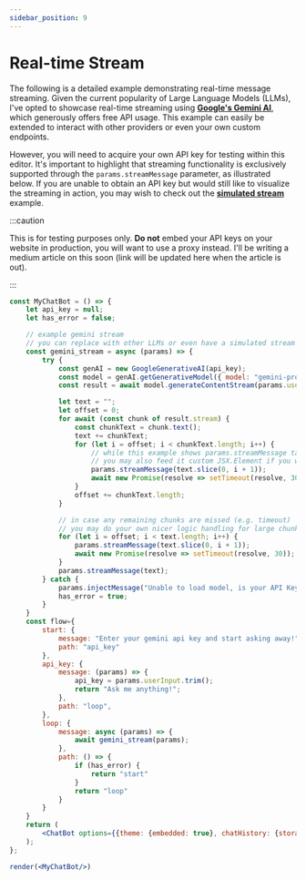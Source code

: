 ```yaml
---
sidebar_position: 9
---
```


# Real-time Stream

The following is a detailed example demonstrating real-time message streaming. Given the current popularity of Large Language Models (LLMs), I've opted to showcase real-time streaming using [**Google's Gemini AI**](https://ai.google.dev/), which generously offers free API usage. This example can easily be extended to interact with other providers or even your own custom endpoints.

However, you will need to acquire your own API key for testing within this editor. It's important to highlight that streaming functionality is exclusively supported through the `params.streamMessage` parameter, as illustrated below. If you are unable to obtain an API key but would still like to visualize the streaming in action, you may wish to check out the [**simulated stream**](/docs/examples/simulated_stream.md) example.

:::caution

This is for testing purposes only. **Do not** embed your API keys on your website in production, you will want to use a proxy instead. I'll be writing a medium article on this soon (link will be updated here when the article is out).

:::

```jsx live noInline title=MyChatBot.js
const MyChatBot = () => {
    let api_key = null;
    let has_error = false;

    // example gemini stream
    // you can replace with other LLMs or even have a simulated stream
    const gemini_stream = async (params) => {
        try {
            const genAI = new GoogleGenerativeAI(api_key);
            const model = genAI.getGenerativeModel({ model: "gemini-pro"});
            const result = await model.generateContentStream(params.userInput);

            let text = "";
            let offset = 0;
            for await (const chunk of result.stream) {
                const chunkText = chunk.text();
                text += chunkText;
                for (let i = offset; i < chunkText.length; i++) {
                    // while this example shows params.streamMessage taking in text input,
                    // you may also feed it custom JSX.Element if you wish
                    params.streamMessage(text.slice(0, i + 1));
                    await new Promise(resolve => setTimeout(resolve, 30));
                }
                offset += chunkText.length;
            }

            // in case any remaining chunks are missed (e.g. timeout)
            // you may do your own nicer logic handling for large chunks
            for (let i = offset; i < text.length; i++) {
                params.streamMessage(text.slice(0, i + 1));
                await new Promise(resolve => setTimeout(resolve, 30));
            }
            params.streamMessage(text);
        } catch {
            params.injectMessage("Unable to load model, is your API Key valid?");
            has_error = true;
        }
    }
    const flow={
        start: {
            message: "Enter your gemini api key and start asking away!",
            path: "api_key"
        },
        api_key: {
            message: (params) => {
                api_key = params.userInput.trim();
                return "Ask me anything!";
            },
            path: "loop",
        },
        loop: {
            message: async (params) => {
                await gemini_stream(params);
            },
            path: () => {
                if (has_error) {
                    return "start"
                }
                return "loop"
            }
        }
    }
    return (
        <ChatBot options={{theme: {embedded: true}, chatHistory: {storageKey: "example_real_time_stream"}, botBubble: {simStream: true}}} flow={flow}/>
    );
};

render(<MyChatBot/>)
```